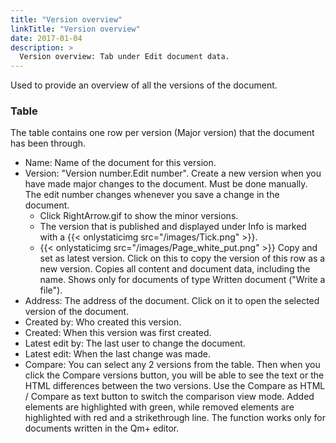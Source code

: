 ```yaml
---
title: "Version overview"
linkTitle: "Version overview"
date: 2017-01-04
description: >
  Version overview: Tab under Edit document data.
---
```

Used to provide an overview of all the versions of the document.

### Table

The table contains one row per version (Major version) that the document has been through.

- Name: Name of the document for this version.
- Version: "Version number.Edit number". Create a new version when you have made ​​major changes to the document. Must be done manually. The edit number changes whenever you save a change in the document.
  - Click RightArrow.gif to show the minor versions.
  - The version that is published and displayed under Info is marked with a {{< onlystaticimg src="/images/Tick.png" >}}.
  - {{< onlystaticimg src="/images/Page_white_put.png" >}} Copy and set as latest version. Click on this to copy the version of this row as a new version. Copies all content and document data, including the name. Shows only for documents of type Written document ("Write a file").
- Address: The address of the document. Click on it to open the selected version of the document.
- Created by: Who created this version.
- Created: When this version was first created.
- Latest edit by: The last user to change the document.
- Latest edit: When the last change was made.
- Compare: You can select any 2 versions from the table. Then when you click the Compare versions button, you will be able to see the text or the HTML differences between the two versions. Use the Compare as HTML / Compare as text button to switch the comparison view mode. Added elements are highlighted with green, while removed elements are highlighted with red and a strikethrough line. The function works only for documents written in the Qm+ editor.
